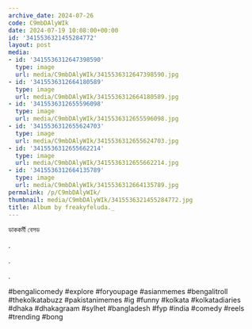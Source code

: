 ```yaml
---
archive_date: 2024-07-26
code: C9mbDAlyWIk
date: 2024-07-19 10:08:00+00:00
id: '3415536321455284772'
layout: post
media:
- id: '3415536312647398590'
  type: image
  url: media/C9mbDAlyWIk/3415536312647398590.jpg
- id: '3415536312664180589'
  type: image
  url: media/C9mbDAlyWIk/3415536312664180589.jpg
- id: '3415536312655596098'
  type: image
  url: media/C9mbDAlyWIk/3415536312655596098.jpg
- id: '3415536312655624703'
  type: image
  url: media/C9mbDAlyWIk/3415536312655624703.jpg
- id: '3415536312655662214'
  type: image
  url: media/C9mbDAlyWIk/3415536312655662214.jpg
- id: '3415536312664135789'
  type: image
  url: media/C9mbDAlyWIk/3415536312664135789.jpg
permalink: /p/C9mbDAlyWIk/
thumbnail: media/C9mbDAlyWIk/3415536321455284772.jpg
title: Album by freakyfeluda._
---
```


ডাককর্মী বেসড   
  
.  
  
.  
  
.  
  
#bengalicomedy #explore #foryoupage #asianmemes #bengalitroll #thekolkatabuzz #pakistanimemes #ig #funny #kolkata #kolkatadiaries #dhaka #dhakagraam #sylhet #bangladesh #fyp #india #comedy #reels #trending #bong